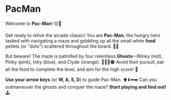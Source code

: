 # PacMan

Welcome to **Pac-Man**! 🟡👻

Get ready to relive the arcade classic! You are **Pac-Man**, the hungry hero tasked with navigating a maze and gobbling up all the small white **food** pellets (or "dots") scattered throughout the board. 🍎🍪

But beware! The maze is patrolled by four relentless **Ghosts**—Blinky (red), Pinky (pink), Inky (blue), and Clyde (orange). 🔴💖🔵🟠 Avoid their pursuit, eat all the food to complete the level, and aim for the high score! 💯

**Use your arrow keys** (or **W, A, S, D**) to guide Pac-Man. ⬆️⬇️⬅️➡️ Can you outmaneuver the ghosts and conquer the maze? **Start playing and find out!** 🕹️
